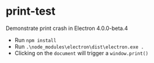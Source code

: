 # print-test

Demonstrate print crash in Electron 4.0.0-beta.4

* Run `npm install`
* Run `.\node_modules\electron\dist\electron.exe .`
* Clicking on the `document` will trigger a `window.print()`
